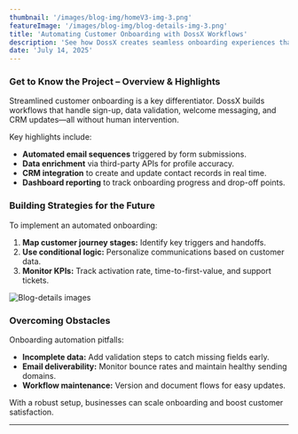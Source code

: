 ```yaml
---
thumbnail: '/images/blog-img/homeV3-img-3.png'
featureImage: '/images/blog-img/blog-details-img-3.png'
title: 'Automating Customer Onboarding with DossX Workflows'
description: 'See how DossX creates seamless onboarding experiences that delight customers and reduce manual effort.'
date: 'July 14, 2025'
---
```


### Get to Know the Project – Overview & Highlights

Streamlined customer onboarding is a key differentiator. DossX builds workflows that handle sign-up, data validation, welcome messaging, and CRM updates—all without human intervention.

Key highlights include:

- **Automated email sequences** triggered by form submissions.  
- **Data enrichment** via third-party APIs for profile accuracy.  
- **CRM integration** to create and update contact records in real time.  
- **Dashboard reporting** to track onboarding progress and drop-off points.

### Building Strategies for the Future

To implement an automated onboarding:

1. **Map customer journey stages:** Identify key triggers and handoffs.  
2. **Use conditional logic:** Personalize communications based on customer data.  
3. **Monitor KPIs:** Track activation rate, time-to-first-value, and support tickets.  

![Blog-details images](/images/services/services-details-img.png)

### Overcoming Obstacles

Onboarding automation pitfalls:

- **Incomplete data:** Add validation steps to catch missing fields early.  
- **Email deliverability:** Monitor bounce rates and maintain healthy sending domains.  
- **Workflow maintenance:** Version and document flows for easy updates.  

With a robust setup, businesses can scale onboarding and boost customer satisfaction.

---